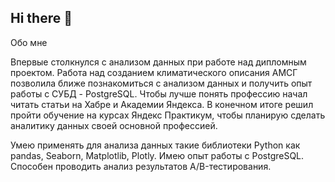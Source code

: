 ## Hi there 👋

Обо мне

Впервые столкнулся с анализом данных при работе над дипломным проектом. Работа над созданием климатического описания АМСГ позволила ближе познакомиться с анализом данных и получить опыт работы с СУБД - PostgreSQL. Чтобы лучше понять профессию начал читать статьи на Хабре и Академии Яндекса. В конечном итоге решил пройти обучение на курсах Яндекс Практикум, чтобы планирую сделать аналитику данных своей основной профессией.


Умею применять для анализа данных такие библиотеки Python как pandas, Seaborn, Matplotlib, Plotly. Имею опыт работы с PostgreSQL. Способен проводить анализ результатов A/B-тестирования.

